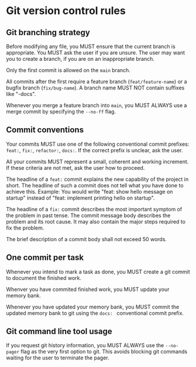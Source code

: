 # Git version control rules

## Git branching strategy

Before modifying any file, you MUST ensure that the current branch is appropriate. You MUST ask the user if you are unsure. The user may want you to create a branch, if you are on an inappropriate branch.

Only the first commit is allowed on the `main` branch.

All commits after the first require a feature branch (`feat/feature-name`) or a bugfix branch (`fix/bug-name`). A branch name MUST NOT contain suffixes like "-docs".

Whenever you merge a feature branch into `main`, you MUST ALWAYS use a merge commit by specifying the `--no-ff` flag.

## Commit conventions

Your commits MUST use one of the following conventional commit prefixes: `feat:`, `fix:`, `refactor:`, `docs:`. If the correct prefix is unclear, ask the user.

All your commits MUST represent a small, coherent and working increment. If these criteria are not met, ask the user how to proceed.

The headline of a `feat:` commit explains the new capability of the project in short. The headline of such a commit does not tell what you have done to achieve this. Example: You would write "feat: show hello message on startup" instead of "feat: implement printing hello on startup".

The headline of a `fix:` commit describes the most important symptom of the problem in past tense. The commit message body describes the problem and its root cause. It may also contain the major steps required to fix the problem.

The brief description of a commit body shall not exceed 50 words.

## One commit per task

Whenever you intend to mark a task as done, you MUST create a git commit to document the finished work.

Whenver you have commited finished work, you MUST update your memory bank.

Whenever you have updated your memory bank, you MUST commit the updated memory bank to git using the `docs: ` conventional commit prefix.

## Git command line tool usage

If you request git history information, you MUST ALWAYS use the `--no-pager` flag as the very first option to git. This avoids blocking git commands waiting for the user to terminate the pager.
